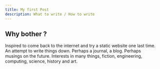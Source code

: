 ```yaml
---
title: My first Post
description: What to write / How to write
---
```


## Why bother ? 

Inspired to come back to the internet and try a static website one last time. An attempt to write things down. 
Perhaps a journal, a blog. Perhaps musings on the future. Interests in many things, fiction, engineering, computing, science, history and art. 

